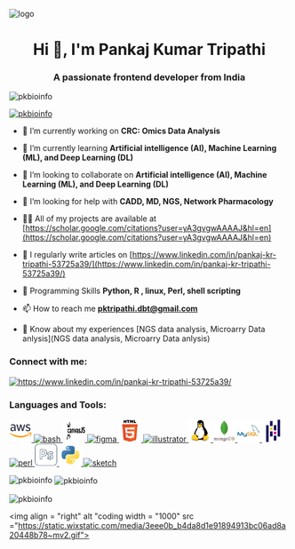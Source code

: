 
![logo](https://miro.medium.com/v2/resize:fit:1400/1*oUAAR9fnsmpstFhqmZZ55g.gif)
<h1 align="center">Hi 👋, I'm Pankaj Kumar Tripathi</h1>
<h3 align="center">A passionate frontend developer from India</h3>
<img align = "right" alt  "coding width = "1000" src = "https://engineering.nyu.edu/sites/default/files/2021-09/bioinformatics-ms-main-hero-animated_0.gif">

<p align="left"> <img src="https://komarev.com/ghpvc/?username=pkbioinfo&label=Profile%20views&color=0e75b6&style=flat" alt="pkbioinfo" /> </p>

<p align="left"> <a href="https://github.com/ryo-ma/github-profile-trophy"><img src="https://github-profile-trophy.vercel.app/?username=pkbioinfo" alt="pkbioinfo" /></a> </p>

- 🔭 I’m currently working on **CRC: Omics Data Analysis**

- 🌱 I’m currently learning **Artificial intelligence (AI), Machine Learning (ML), and Deep Learning (DL)**

- 👯 I’m looking to collaborate on **Artificial intelligence (AI), Machine Learning (ML), and Deep Learning (DL)**

- 🤝 I’m looking for help with **CADD, MD, NGS, Network Pharmacology**

- 👨‍💻 All of my projects are available at [https://scholar.google.com/citations?user=yA3gvgwAAAAJ&hl=en](https://scholar.google.com/citations?user=yA3gvgwAAAAJ&hl=en)

- 📝 I regularly write articles on [https://www.linkedin.com/in/pankaj-kr-tripathi-53725a39/](https://www.linkedin.com/in/pankaj-kr-tripathi-53725a39/)

- 💬 Programming Skills **Python, R , linux, Perl, shell scripting**

- 📫 How to reach me **pktripathi.dbt@gmail.com**

- 📄 Know about my experiences [NGS data analysis, Microarry Data anlysis](NGS data analysis, Microarry Data anlysis)

<h3 align="left">Connect with me:</h3>
<p align="left">
<a href="https://linkedin.com/in/https://www.linkedin.com/in/pankaj-kr-tripathi-53725a39/" target="blank"><img align="center" src="https://raw.githubusercontent.com/rahuldkjain/github-profile-readme-generator/master/src/images/icons/Social/linked-in-alt.svg" alt="https://www.linkedin.com/in/pankaj-kr-tripathi-53725a39/" height="30" width="40" /></a>
</p>

<h3 align="left">Languages and Tools:</h3>
<p align="left"> <a href="https://aws.amazon.com" target="_blank" rel="noreferrer"> <img src="https://raw.githubusercontent.com/devicons/devicon/master/icons/amazonwebservices/amazonwebservices-original-wordmark.svg" alt="aws" width="40" height="40"/> </a> <a href="https://www.gnu.org/software/bash/" target="_blank" rel="noreferrer"> <img src="https://www.vectorlogo.zone/logos/gnu_bash/gnu_bash-icon.svg" alt="bash" width="40" height="40"/> </a> <a href="https://canvasjs.com" target="_blank" rel="noreferrer"> <img src="https://raw.githubusercontent.com/Hardik0307/Hardik0307/master/assets/canvasjs-charts.svg" alt="canvasjs" width="40" height="40"/> </a> <a href="https://www.figma.com/" target="_blank" rel="noreferrer"> <img src="https://www.vectorlogo.zone/logos/figma/figma-icon.svg" alt="figma" width="40" height="40"/> </a> <a href="https://www.w3.org/html/" target="_blank" rel="noreferrer"> <img src="https://raw.githubusercontent.com/devicons/devicon/master/icons/html5/html5-original-wordmark.svg" alt="html5" width="40" height="40"/> </a> <a href="https://www.adobe.com/in/products/illustrator.html" target="_blank" rel="noreferrer"> <img src="https://www.vectorlogo.zone/logos/adobe_illustrator/adobe_illustrator-icon.svg" alt="illustrator" width="40" height="40"/> </a> <a href="https://www.linux.org/" target="_blank" rel="noreferrer"> <img src="https://raw.githubusercontent.com/devicons/devicon/master/icons/linux/linux-original.svg" alt="linux" width="40" height="40"/> </a> <a href="https://www.mongodb.com/" target="_blank" rel="noreferrer"> <img src="https://raw.githubusercontent.com/devicons/devicon/master/icons/mongodb/mongodb-original-wordmark.svg" alt="mongodb" width="40" height="40"/> </a> <a href="https://www.mysql.com/" target="_blank" rel="noreferrer"> <img src="https://raw.githubusercontent.com/devicons/devicon/master/icons/mysql/mysql-original-wordmark.svg" alt="mysql" width="40" height="40"/> </a> <a href="https://pandas.pydata.org/" target="_blank" rel="noreferrer"> <img src="https://raw.githubusercontent.com/devicons/devicon/2ae2a900d2f041da66e950e4d48052658d850630/icons/pandas/pandas-original.svg" alt="pandas" width="40" height="40"/> </a> <a href="https://www.perl.org/" target="_blank" rel="noreferrer"> <img src="https://api.iconify.design/logos-perl.svg" alt="perl" width="40" height="40"/> </a> <a href="https://www.photoshop.com/en" target="_blank" rel="noreferrer"> <img src="https://raw.githubusercontent.com/devicons/devicon/master/icons/photoshop/photoshop-line.svg" alt="photoshop" width="40" height="40"/> </a> <a href="https://www.python.org" target="_blank" rel="noreferrer"> <img src="https://raw.githubusercontent.com/devicons/devicon/master/icons/python/python-original.svg" alt="python" width="40" height="40"/> </a> <a href="https://www.sketch.com/" target="_blank" rel="noreferrer"> <img src="https://www.vectorlogo.zone/logos/sketchapp/sketchapp-icon.svg" alt="sketch" width="40" height="40"/> </a> </p>

<p><img align="left" src="https://github-readme-stats.vercel.app/api/top-langs?username=pkbioinfo&show_icons=true&locale=en&layout=compact" alt="pkbioinfo" /></p>

<p>&nbsp;<img align="center" src="https://github-readme-stats.vercel.app/api?username=pkbioinfo&show_icons=true&locale=en" alt="pkbioinfo" /></p>

<p><img align="center" src="https://github-readme-streak-stats.herokuapp.com/?user=pkbioinfo&" alt="pkbioinfo" /></p>

<img align = "right" alt  "coding width = "1000" src ="https://static.wixstatic.com/media/3eee0b_b4da8d1e91894913bc06ad8a20448b78~mv2.gif">
